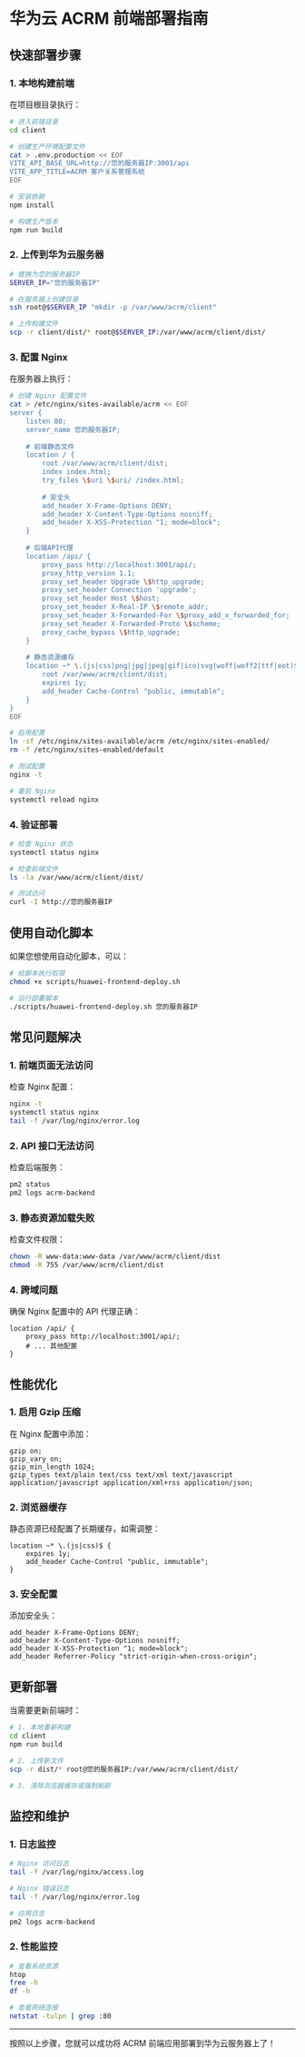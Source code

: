 # 华为云 ACRM 前端部署指南

## 快速部署步骤

### 1. 本地构建前端

在项目根目录执行：

```bash
# 进入前端目录
cd client

# 创建生产环境配置文件
cat > .env.production << EOF
VITE_API_BASE_URL=http://您的服务器IP:3001/api
VITE_APP_TITLE=ACRM 客户关系管理系统
EOF

# 安装依赖
npm install

# 构建生产版本
npm run build
```

### 2. 上传到华为云服务器

```bash
# 替换为您的服务器IP
SERVER_IP="您的服务器IP"

# 在服务器上创建目录
ssh root@$SERVER_IP "mkdir -p /var/www/acrm/client"

# 上传构建文件
scp -r client/dist/* root@$SERVER_IP:/var/www/acrm/client/dist/
```

### 3. 配置 Nginx

在服务器上执行：

```bash
# 创建 Nginx 配置文件
cat > /etc/nginx/sites-available/acrm << EOF
server {
    listen 80;
    server_name 您的服务器IP;
    
    # 前端静态文件
    location / {
        root /var/www/acrm/client/dist;
        index index.html;
        try_files \$uri \$uri/ /index.html;
        
        # 安全头
        add_header X-Frame-Options DENY;
        add_header X-Content-Type-Options nosniff;
        add_header X-XSS-Protection "1; mode=block";
    }
    
    # 后端API代理
    location /api/ {
        proxy_pass http://localhost:3001/api/;
        proxy_http_version 1.1;
        proxy_set_header Upgrade \$http_upgrade;
        proxy_set_header Connection 'upgrade';
        proxy_set_header Host \$host;
        proxy_set_header X-Real-IP \$remote_addr;
        proxy_set_header X-Forwarded-For \$proxy_add_x_forwarded_for;
        proxy_set_header X-Forwarded-Proto \$scheme;
        proxy_cache_bypass \$http_upgrade;
    }
    
    # 静态资源缓存
    location ~* \.(js|css|png|jpg|jpeg|gif|ico|svg|woff|woff2|ttf|eot)$ {
        root /var/www/acrm/client/dist;
        expires 1y;
        add_header Cache-Control "public, immutable";
    }
}
EOF

# 启用配置
ln -sf /etc/nginx/sites-available/acrm /etc/nginx/sites-enabled/
rm -f /etc/nginx/sites-enabled/default

# 测试配置
nginx -t

# 重启 Nginx
systemctl reload nginx
```

### 4. 验证部署

```bash
# 检查 Nginx 状态
systemctl status nginx

# 检查前端文件
ls -la /var/www/acrm/client/dist/

# 测试访问
curl -I http://您的服务器IP
```

## 使用自动化脚本

如果您想使用自动化脚本，可以：

```bash
# 给脚本执行权限
chmod +x scripts/huawei-frontend-deploy.sh

# 运行部署脚本
./scripts/huawei-frontend-deploy.sh 您的服务器IP
```

## 常见问题解决

### 1. 前端页面无法访问

检查 Nginx 配置：
```bash
nginx -t
systemctl status nginx
tail -f /var/log/nginx/error.log
```

### 2. API 接口无法访问

检查后端服务：
```bash
pm2 status
pm2 logs acrm-backend
```

### 3. 静态资源加载失败

检查文件权限：
```bash
chown -R www-data:www-data /var/www/acrm/client/dist
chmod -R 755 /var/www/acrm/client/dist
```

### 4. 跨域问题

确保 Nginx 配置中的 API 代理正确：
```nginx
location /api/ {
    proxy_pass http://localhost:3001/api/;
    # ... 其他配置
}
```

## 性能优化

### 1. 启用 Gzip 压缩

在 Nginx 配置中添加：
```nginx
gzip on;
gzip_vary on;
gzip_min_length 1024;
gzip_types text/plain text/css text/xml text/javascript application/javascript application/xml+rss application/json;
```

### 2. 浏览器缓存

静态资源已经配置了长期缓存，如需调整：
```nginx
location ~* \.(js|css)$ {
    expires 1y;
    add_header Cache-Control "public, immutable";
}
```

### 3. 安全配置

添加安全头：
```nginx
add_header X-Frame-Options DENY;
add_header X-Content-Type-Options nosniff;
add_header X-XSS-Protection "1; mode=block";
add_header Referrer-Policy "strict-origin-when-cross-origin";
```

## 更新部署

当需要更新前端时：

```bash
# 1. 本地重新构建
cd client
npm run build

# 2. 上传新文件
scp -r dist/* root@您的服务器IP:/var/www/acrm/client/dist/

# 3. 清除浏览器缓存或强制刷新
```

## 监控和维护

### 1. 日志监控
```bash
# Nginx 访问日志
tail -f /var/log/nginx/access.log

# Nginx 错误日志
tail -f /var/log/nginx/error.log

# 应用日志
pm2 logs acrm-backend
```

### 2. 性能监控
```bash
# 查看系统资源
htop
free -h
df -h

# 查看网络连接
netstat -tulpn | grep :80
```

---

按照以上步骤，您就可以成功将 ACRM 前端应用部署到华为云服务器上了！ 